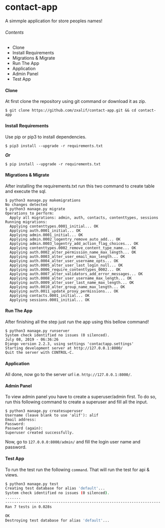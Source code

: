 # contact-app

A simmple application for store peoples names!

###### Contents
- Clone
- Install Requirements
- Migrations & Migrate
- Run The App
- Application
- Admin Panel
- Test App

#### Clone


At first clone the repository using git command or download it as zip. 

```shell
$ git clone https://github.com/zxalif/contact-app.git && cd contact-app
```

#### Install Requirements

Use pip or pip3 to install dependencies.

```shell
$ pip3 install --upgrade -r requirements.txt
```
***Or***

```shell
$ pip install --upgrade -r requirements.txt 
```

#### Migrations & Migrate

After installing the requirements.txt run this two command to create table and execute the sql.

```shell
$ python3 manage.py makemigrations
No changes detected
$ python3 manage.py migrate
Operations to perform:
  Apply all migrations: admin, auth, contacts, contenttypes, sessions
Running migrations:
  Applying contenttypes.0001_initial... OK
  Applying auth.0001_initial... OK
  Applying admin.0001_initial... OK
  Applying admin.0002_logentry_remove_auto_add... OK
  Applying admin.0003_logentry_add_action_flag_choices... OK
  Applying contenttypes.0002_remove_content_type_name... OK
  Applying auth.0002_alter_permission_name_max_length... OK
  Applying auth.0003_alter_user_email_max_length... OK
  Applying auth.0004_alter_user_username_opts... OK
  Applying auth.0005_alter_user_last_login_null... OK
  Applying auth.0006_require_contenttypes_0002... OK
  Applying auth.0007_alter_validators_add_error_messages... OK
  Applying auth.0008_alter_user_username_max_length... OK
  Applying auth.0009_alter_user_last_name_max_length... OK
  Applying auth.0010_alter_group_name_max_length... OK
  Applying auth.0011_update_proxy_permissions... OK
  Applying contacts.0001_initial... OK
  Applying sessions.0001_initial... OK
```

#### Run The App

After finishing all the step just run the app using this bellow command!

```shell
$ python3 manage.py runserver
System check identified no issues (0 silenced).
July 08, 2019 - 06:36:26
Django version 2.2.3, using settings 'contactapp.settings'
Starting development server at http://127.0.0.1:8000/
Quit the server with CONTROL-C.
```

#### Application

All done, now go to the server url i.e. ```http://127.0.0.1:8000/```.

#### Admin Panel

To view admin panel you have to create a superuser/admin first. To do so, run this following command to create a superuser and fill all the input.

```shell
$ python3 manage.py createsuperuser 
Username (leave blank to use 'alif'): alif
Email address: 
Password: 
Password (again):
Superuser created successfully.
```

Now, go to ```127.0.0.0:8000/admin/``` and fill the login user name and password.

#### Test App

To run the test run the following ```command```. That will run the test for api & views.
```bash
$ python3 manage.py test
Creating test database for alias 'default'...
System check identified no issues (0 silenced).
.......
----------------------------------------------------------------------
Ran 7 tests in 0.028s

OK
Destroying test database for alias 'default'...
```